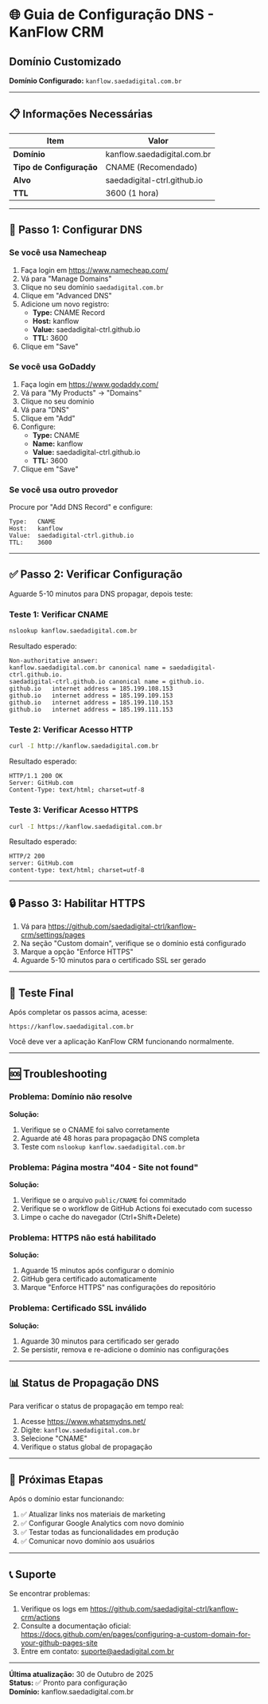 # 🌐 Guia de Configuração DNS - KanFlow CRM

## Domínio Customizado

**Domínio Configurado:** `kanflow.saedadigital.com.br`

---

## 📋 Informações Necessárias

| Item | Valor |
|------|-------|
| **Domínio** | kanflow.saedadigital.com.br |
| **Tipo de Configuração** | CNAME (Recomendado) |
| **Alvo** | saedadigital-ctrl.github.io |
| **TTL** | 3600 (1 hora) |

---

## 🔧 Passo 1: Configurar DNS

### Se você usa Namecheap

1. Faça login em https://www.namecheap.com/
2. Vá para "Manage Domains"
3. Clique no seu domínio `saedadigital.com.br`
4. Clique em "Advanced DNS"
5. Adicione um novo registro:
   - **Type:** CNAME Record
   - **Host:** kanflow
   - **Value:** saedadigital-ctrl.github.io
   - **TTL:** 3600
6. Clique em "Save"

### Se você usa GoDaddy

1. Faça login em https://www.godaddy.com/
2. Vá para "My Products" → "Domains"
3. Clique no seu domínio
4. Vá para "DNS"
5. Clique em "Add"
6. Configure:
   - **Type:** CNAME
   - **Name:** kanflow
   - **Value:** saedadigital-ctrl.github.io
   - **TTL:** 3600
7. Clique em "Save"

### Se você usa outro provedor

Procure por "Add DNS Record" e configure:

```
Type:   CNAME
Host:   kanflow
Value:  saedadigital-ctrl.github.io
TTL:    3600
```

---

## ✅ Passo 2: Verificar Configuração

Aguarde 5-10 minutos para DNS propagar, depois teste:

### Teste 1: Verificar CNAME

```bash
nslookup kanflow.saedadigital.com.br
```

Resultado esperado:
```
Non-authoritative answer:
kanflow.saedadigital.com.br canonical name = saedadigital-ctrl.github.io.
saedadigital-ctrl.github.io canonical name = github.io.
github.io   internet address = 185.199.108.153
github.io   internet address = 185.199.109.153
github.io   internet address = 185.199.110.153
github.io   internet address = 185.199.111.153
```

### Teste 2: Verificar Acesso HTTP

```bash
curl -I http://kanflow.saedadigital.com.br
```

Resultado esperado:
```
HTTP/1.1 200 OK
Server: GitHub.com
Content-Type: text/html; charset=utf-8
```

### Teste 3: Verificar Acesso HTTPS

```bash
curl -I https://kanflow.saedadigital.com.br
```

Resultado esperado:
```
HTTP/2 200
server: GitHub.com
content-type: text/html; charset=utf-8
```

---

## 🔒 Passo 3: Habilitar HTTPS

1. Vá para https://github.com/saedadigital-ctrl/kanflow-crm/settings/pages
2. Na seção "Custom domain", verifique se o domínio está configurado
3. Marque a opção "Enforce HTTPS"
4. Aguarde 5-10 minutos para o certificado SSL ser gerado

---

## 🧪 Teste Final

Após completar os passos acima, acesse:

```
https://kanflow.saedadigital.com.br
```

Você deve ver a aplicação KanFlow CRM funcionando normalmente.

---

## 🆘 Troubleshooting

### Problema: Domínio não resolve

**Solução:**
1. Verifique se o CNAME foi salvo corretamente
2. Aguarde até 48 horas para propagação DNS completa
3. Teste com `nslookup kanflow.saedadigital.com.br`

### Problema: Página mostra "404 - Site not found"

**Solução:**
1. Verifique se o arquivo `public/CNAME` foi commitado
2. Verifique se o workflow de GitHub Actions foi executado com sucesso
3. Limpe o cache do navegador (Ctrl+Shift+Delete)

### Problema: HTTPS não está habilitado

**Solução:**
1. Aguarde 15 minutos após configurar o domínio
2. GitHub gera certificado automaticamente
3. Marque "Enforce HTTPS" nas configurações do repositório

### Problema: Certificado SSL inválido

**Solução:**
1. Aguarde 30 minutos para certificado ser gerado
2. Se persistir, remova e re-adicione o domínio nas configurações

---

## 📊 Status de Propagação DNS

Para verificar o status de propagação em tempo real:

1. Acesse https://www.whatsmydns.net/
2. Digite: `kanflow.saedadigital.com.br`
3. Selecione "CNAME"
4. Verifique o status global de propagação

---

## 📝 Próximas Etapas

Após o domínio estar funcionando:

1. ✅ Atualizar links nos materiais de marketing
2. ✅ Configurar Google Analytics com novo domínio
3. ✅ Testar todas as funcionalidades em produção
4. ✅ Comunicar novo domínio aos usuários

---

## 📞 Suporte

Se encontrar problemas:

1. Verifique os logs em https://github.com/saedadigital-ctrl/kanflow-crm/actions
2. Consulte a documentação oficial: https://docs.github.com/en/pages/configuring-a-custom-domain-for-your-github-pages-site
3. Entre em contato: suporte@aedadigital.com.br

---

**Última atualização:** 30 de Outubro de 2025  
**Status:** ✅ Pronto para configuração  
**Domínio:** kanflow.saedadigital.com.br

